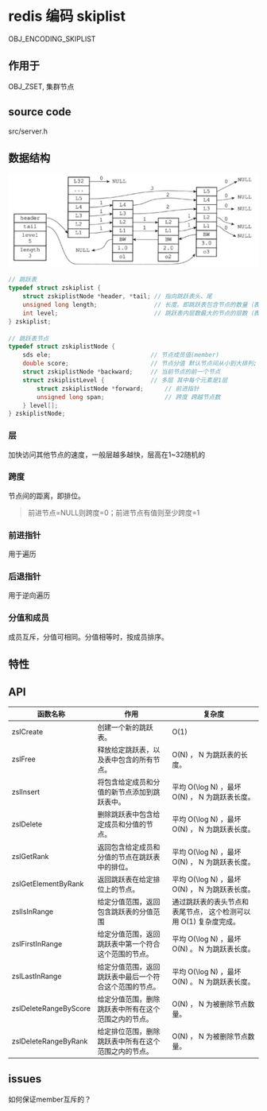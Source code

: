 # redis 编码 skiplist

OBJ_ENCODING_SKIPLIST

## 作用于

OBJ_ZSET, 集群节点

## source code

src/server.h

## 数据结构

![img](res/redis-encoding-skiplist.png)

```c
// 跳跃表
typedef struct zskiplist {
    struct zskiplistNode *header, *tail; // 指向跳跃表头、尾
    unsigned long length;                // 长度。即跳跃表包含节点的数量（表头节点不算在内）
    int level;                           // 跳跃表内层数最大的节点的层数（表头节点的层数不算在内）
} zskiplist;

// 跳跃表节点
typedef struct zskiplistNode {
    sds ele;                            // 节点成员值(member)
    double score;                       // 节点分值 默认节点间从小到大排列; 注意double类型 即十进制15位精度。
    struct zskiplistNode *backward;     // 当前节点的前一个节点
    struct zskiplistLevel {             // 多层 其中每个元素是1层
        struct zskiplistNode *forward;      // 前进指针
        unsigned long span;                 // 跨度 跨越节点数
    } level[];
} zskiplistNode;
```

### 层

加快访问其他节点的速度，一般层越多越快，层高在1~32随机的

### 跨度

节点间的距离，即排位。

> 前进节点=NULL则跨度=0；前进节点有值则至少跨度=1  

### 前进指针

用于遍历

### 后退指针

用于逆向遍历

### 分值和成员

成员互斥，分值可相同。分值相等时，按成员排序。

## 特性

## API

| 函数名称              | 作用                                                   | 复杂度                                                            |
| --------------------- | ------------------------------------------------------ | ----------------------------------------------------------------- |
| zslCreate             | 创建一个新的跳跃表。                                   | O(1)                                                              |
| zslFree               | 释放给定跳跃表，以及表中包含的所有节点。               | O(N) ， N 为跳跃表的长度。                                        |
| zslInsert             | 将包含给定成员和分值的新节点添加到跳跃表中。           | 平均 O(\log N) ，最坏 O(N) ， N 为跳跃表长度。                    |
| zslDelete             | 删除跳跃表中包含给定成员和分值的节点。                 | 平均 O(\log N) ，最坏 O(N) ， N 为跳跃表长度。                    |
| zslGetRank            | 返回包含给定成员和分值的节点在跳跃表中的排位。         | 平均 O(\log N) ，最坏 O(N) ， N 为跳跃表长度。                    |
| zslGetElementByRank   | 返回跳跃表在给定排位上的节点。                         | 平均 O(\log N) ，最坏 O(N) ， N 为跳跃表长度。                    |
| zslIsInRange          | 给定分值范围，返回包含跳跃表的分值范围                 | 通过跳跃表的表头节点和表尾节点， 这个检测可以用 O(1) 复杂度完成。 |
| zslFirstInRange       | 给定分值范围，返回跳跃表中第一个符合这个范围的节点。   | 平均 O(\log N) ，最坏 O(N) 。 N 为跳跃表长度。                    |
| zslLastInRange        | 给定分值范围，返回跳跃表中最后一个符合这个范围的节点。 | 平均 O(\log N) ，最坏 O(N) 。 N 为跳跃表长度。                    |
| zslDeleteRangeByScore | 给定分值范围，删除跳跃表中所有在这个范围之内的节点。   | O(N) ， N 为被删除节点数量。                                      |
| zslDeleteRangeByRank  | 给定排位范围，删除跳跃表中所有在这个范围之内的节点。   | O(N) ， N 为被删除节点数量。                                      |

## issues

如何保证member互斥的？

